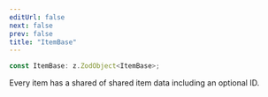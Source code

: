 ```yaml
---
editUrl: false
next: false
prev: false
title: "ItemBase"
---
```


```ts
const ItemBase: z.ZodObject<ItemBase>;
```

Every item has a shared of shared item data including an optional ID.
